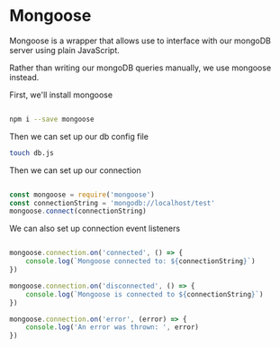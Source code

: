 # Mongoose

Mongoose is a wrapper that allows use to interface with our mongoDB server using plain JavaScript.

Rather than writing our mongoDB queries manually, we use mongoose instead.

First, we'll install mongoose

```bash

npm i --save mongoose

```


Then we can set up our db config file

```bash
touch db.js
```

Then we can set up our connection

```js

const mongoose = require('mongoose')
const connectionString = 'mongodb://localhost/test'
mongoose.connect(connectionString)

```

We can also set up connection event listeners

```js

mongoose.connection.on('connected', () => {
    console.log(`Mongoose connected to: ${connectionString}`)
})

mongoose.connection.on('disconnected', () => {
    console.log(`Mongoose is connected to ${connectionString}`)
})

mongoose.connection.on('error', (error) => {
    console.log('An error was thrown: ', error)
})
```


